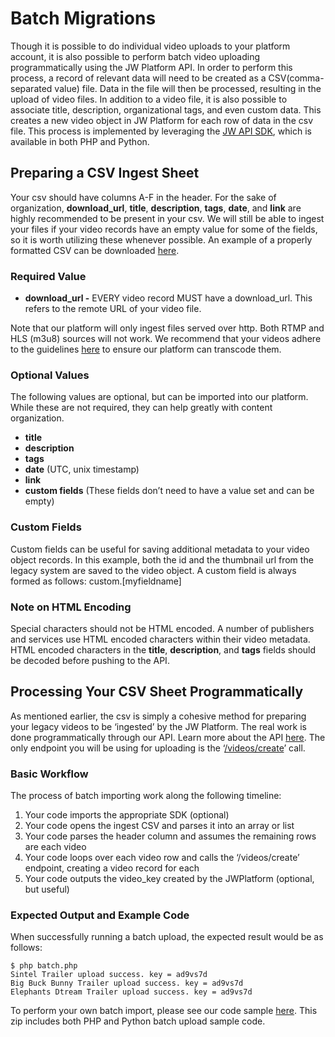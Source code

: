 # Batch Migrations 

Though it is possible to do individual video uploads to your platform account, it is also possible to perform batch video uploading programmatically using the JW Platform API. In order to perform this process, a record of relevant data will need to be created as a CSV(comma-separated value) file. Data in the file will then be processed, resulting in the upload of video files. In addition to a video file, it is also possible to associate title, description, organizational tags, and even custom data. This creates a new video object in JW Platform for each row of data in the csv file. This process is implemented by leveraging the [JW API SDK](http://support.jwplayer.com/customer/portal/articles/1489902-jw-platform-api-reference), which is available in both PHP and Python.

## Preparing a CSV Ingest Sheet

Your csv should have columns A-F in the header. For the sake of organization, **download\_url**, **title**, **description**, **tags**, **date**, and **link** are highly recommended to be present in your csv. We will still be able to ingest your files if your video records have an empty value for some of the fields, so it is worth utilizing these whenever possible.
An example of a properly formatted CSV can be downloaded [here](../batch-upload/jwplatform_manifest_template.csv).


### Required Value

-   **download\_url -** EVERY video record MUST have a download\_url. This refers to the remote URL of your video file.

Note that our platform will only ingest files served over http. Both RTMP and HLS (m3u8) sources will not work. We recommend that your videos adhere to the guidelines [here](http://support.jwplayer.com/customer/portal/articles/1433634-preparing-videos-for-upload) to ensure our platform can transcode them.

### Optional Values

The following values are optional, but can be imported into our platform. While these are not required, they can help greatly with content organization.

-   **title**
-   **description**
-   **tags**
-   **date** (UTC, unix timestamp)
-   **link**
-   **custom fields** (These fields don’t need to have a value set and can be empty)

### Custom Fields

Custom fields can be useful for saving additional metadata to your video object records. In this example, both the id and the thumbnail url from the legacy system are saved to the video object. A custom field is always formed as follows: custom.\[myfieldname\]

### Note on HTML Encoding

Special characters should not be HTML encoded. A number of publishers and services use HTML encoded characters within their video metadata. HTML encoded characters in the **title**, **description**, and **tags** fields should be decoded before pushing to the API.

## Processing Your CSV Sheet Programmatically

As mentioned earlier, the csv is simply a cohesive method for preparing your legacy videos to be ‘ingested’ by the JW Platform. The real work is done programmatically through our API. Learn more about the API [here](https://developer.jwplayer.com/jw-platform/reference/v1/index.html). The only endpoint you will be using for uploading is the ‘[/videos/create](http://developer.jwplayer.com/jw-platform/reference/v1/methods/videos/create.html)’ call.

### Basic Workflow

The process of batch importing work along the following timeline:

1.  Your code imports the appropriate SDK (optional)
2.  Your code opens the ingest CSV and parses it into an array or list
3.  Your code parses the header column and assumes the remaining rows are each video
4.  Your code loops over each video row and calls the ‘/videos/create’ endpoint, creating a video record for each
5.  Your code outputs the video\_key created by the JWPlatform (optional, but useful)

### Expected Output and Example Code

When successfully running a batch upload, the expected result would be as follows:

    $ php batch.php
    Sintel Trailer upload success. key = ad9vs7d
    Big Buck Bunny Trailer upload success. key = ad9vs7d
    Elephants Dtream Trailer upload success. key = ad9vs7d

To perform your own batch import, please see our code sample [here](../batch-upload/api-batchupload.zip). This zip includes both PHP and Python batch upload sample code.
